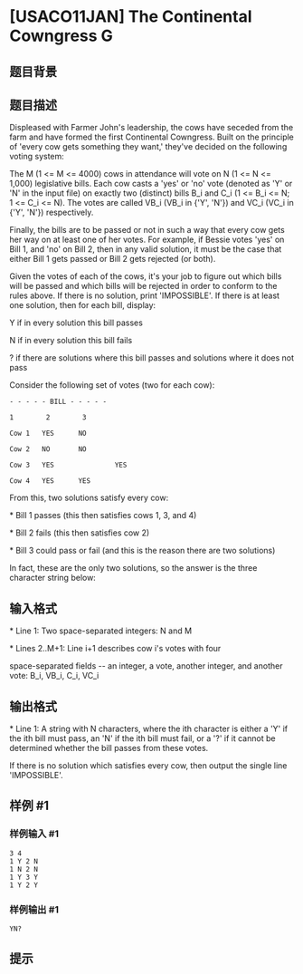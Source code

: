 # [USACO11JAN] The Continental Cowngress G

## 题目背景



## 题目描述

Displeased with Farmer John's leadership, the cows have seceded from the farm and have formed the first Continental Cowngress. Built on the principle of 'every cow gets something they want,' they've decided on the following voting system:

The M (1 <= M <= 4000) cows in attendance will vote on  N (1 <= N <= 1,000) legislative bills. Each cow casts a 'yes' or 'no' vote (denoted as 'Y' or 'N' in the input file) on exactly two (distinct) bills B\_i and C\_i (1 <= B\_i <= N; 1 <= C\_i <= N). The votes are called VB\_i (VB\_i in {'Y', 'N'}) and VC\_i (VC\_i in {'Y', 'N'}) respectively.

Finally, the bills are to be passed or not in such a way that every cow gets her way on at least one of her votes. For example, if Bessie votes 'yes' on Bill 1, and 'no' on Bill 2, then in any valid solution, it must be the case that either Bill 1 gets passed or Bill 2 gets rejected (or both).

Given the votes of each of the cows, it's your job to figure out which bills will be passed and which bills will be rejected in order to conform to the rules above.  If there is no solution, print 'IMPOSSIBLE'. If there is at least one solution, then for each bill, display:

Y  if in every solution this bill passes

N  if in every solution this bill fails

?  if there are solutions where this bill passes and solutions where it does not pass

Consider the following set of votes (two for each cow): 
```
- - - - - BILL - - - - -

1        2        3

Cow 1   YES      NO

Cow 2   NO       NO

Cow 3   YES               YES

Cow 4   YES      YES
```
From this, two solutions satisfy every cow:

\* Bill 1 passes (this then satisfies cows 1, 3, and 4) 

\* Bill 2 fails (this then satisfies cow 2) 

\* Bill 3 could pass or fail (and this is the reason there are two solutions) 

In fact, these are the only two solutions, so the answer is the three character string below:


## 输入格式

\* Line 1: Two space-separated integers: N and M

\* Lines 2..M+1: Line i+1 describes cow i's votes with four

space-separated fields -- an integer, a vote, another integer, and another vote: B\_i, VB\_i, C\_i, VC\_i


## 输出格式

\* Line 1: A string with N characters, where the ith character is either a 'Y' if the ith bill must pass, an 'N' if the ith bill must fail, or a '?' if it cannot be determined whether the bill passes from these votes.

If there is no solution which satisfies every cow, then output the single line 'IMPOSSIBLE'.


## 样例 #1

### 样例输入 #1
```
3 4 
1 Y 2 N 
1 N 2 N 
1 Y 3 Y 
1 Y 2 Y 
```

### 样例输出 #1

```
YN? 
```

## 提示


